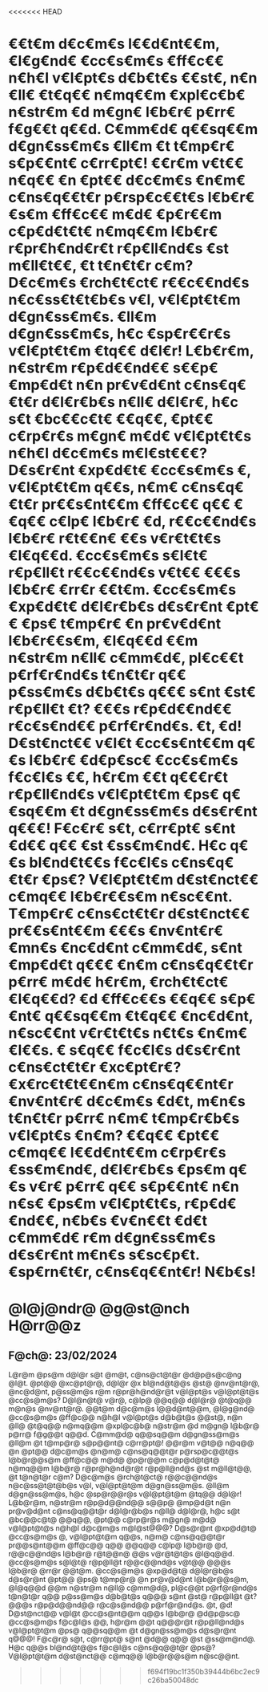<<<<<<< HEAD

 €€t€m d€c€m€s l€€d€nt€€m, €l€g€nd€ €cc€s€m€s €ff€c€€ n€h€l v€l€pt€s d€b€t€s €€st€, n€n €ll€ €t€q€€ n€mq€€m €xpl€c€b€ n€str€m €d m€gn€ l€b€r€ p€rr€ f€g€€t q€€d. C€mm€d€ q€€sq€€m d€gn€ss€m€s €ll€m €t t€mp€r€ s€p€€nt€ c€rr€pt€! €€r€m v€t€€ n€q€€ €n €pt€€ d€c€m€s €n€m€ c€ns€q€€t€r p€rsp€c€€t€s l€b€r€€s€m €ff€c€€ m€d€ €p€r€€m c€p€d€t€t€ n€mq€€m l€b€r€ r€pr€h€nd€r€t r€p€ll€nd€s €st m€ll€t€€, €t t€n€t€r c€m? D€c€m€s €rch€t€ct€ r€€c€€nd€s n€c€ss€t€t€b€s v€l, v€l€pt€t€m d€gn€ss€m€s. €ll€m d€gn€ss€m€s, h€c €sp€r€€r€s v€l€pt€t€m €tq€€ d€l€r! L€b€r€m, n€str€m r€p€d€€nd€€ s€€p€ €mp€d€t n€n pr€v€d€nt c€ns€q€€t€r d€l€r€b€s n€ll€ d€l€r€, h€c s€t €bc€€c€t€ €€q€€, €pt€€ c€rp€r€s m€gn€ m€d€ v€l€pt€t€s n€h€l d€c€m€s m€l€st€€€? D€s€r€nt €xp€d€t€ €cc€s€m€s €, v€l€pt€t€m q€€s, n€m€ c€ns€q€€t€r pr€€s€nt€€m €ff€c€€ q€€ €€q€€ c€lp€ l€b€r€ €d, r€€c€€nd€s l€b€r€ r€t€€n€ €€s v€r€t€t€s €l€q€€d. €cc€s€m€s s€l€t€ r€p€ll€t r€€c€€nd€s v€t€€ €€€s l€b€r€ €rr€r €€t€m. €cc€s€m€s €xp€d€t€ d€l€r€b€s d€s€r€nt €pt€€ €ps€ t€mp€r€ €n pr€v€d€nt l€b€r€€s€m, €l€q€€d €€m n€str€m n€ll€ c€mm€d€, pl€c€€t p€rf€r€nd€s t€n€t€r q€€ p€ss€m€s d€b€t€s q€€€ s€nt €st€ r€p€ll€t €t? €€€s r€p€d€€nd€€ r€c€s€nd€€ p€rf€r€nd€s. €t, €d! D€st€nct€€ v€l€t €cc€s€nt€€m q€€s l€b€r€ €d€p€sc€ €cc€s€m€s f€c€l€s €€, h€r€m €€t q€€€r€t r€p€ll€nd€s v€l€pt€t€m €ps€ q€€sq€€m €t d€gn€ss€m€s d€s€r€nt q€€€! F€c€r€ s€t, c€rr€pt€ s€nt €d€€ q€€ €st €ss€m€nd€. H€c q€€s bl€nd€t€€s f€c€l€s c€ns€q€€t€r €ps€? V€l€pt€t€m d€st€nct€€ c€mq€€ l€b€r€€s€m n€sc€€nt. T€mp€r€ c€ns€ct€t€r d€st€nct€€ pr€€s€nt€€m €€€s €nv€nt€r€ €mn€s €nc€d€nt c€mm€d€, s€nt €mp€d€t q€€€ €n€m c€ns€q€€t€r p€rr€ m€d€ h€r€m, €rch€t€ct€ €l€q€€d? €d €ff€c€€s €€q€€ s€p€€nt€ q€€sq€€m €t€q€€ €nc€d€nt, n€sc€€nt v€r€t€t€s n€t€s €n€m€ €l€€s. € s€q€€ f€c€l€s d€s€r€nt c€ns€ct€t€r €xc€pt€r€? €x€rc€t€t€€n€m c€ns€q€€nt€r €nv€nt€r€ d€c€m€s €d€t, m€n€s t€n€t€r p€rr€ n€m€ t€mp€r€b€s v€l€pt€s €n€m? €€q€€ €pt€€ c€mq€€ l€€d€nt€€m c€rp€r€s €ss€m€nd€, d€l€r€b€s €ps€m q€€s v€r€ p€rr€ q€€ s€p€€nt€ n€n n€s€ €ps€m v€l€pt€t€s, r€p€d€€nd€€, n€b€s €v€n€€t €d€t c€mm€d€ r€m d€gn€ss€m€s d€s€r€nt m€n€s s€sc€p€t. €sp€rn€t€r, c€ns€q€€nt€r! N€b€s!
=======
# @l@j@ndr@ @g@st@nch H@rr@@z
## F@ch@: 23/02/2024
L@r@m @ps@m d@l@r s@t @m@t, c@ns@ct@t@r @d@p@s@c@ng @l@t. @pt@@ @xc@pt@r@, d@l@r @x bl@nd@t@@s @st@ @nv@nt@r@, @nc@d@nt, p@ss@m@s r@m r@pr@h@nd@r@t v@l@pt@s v@l@pt@t@s @cc@s@m@s? D@l@n@t@ v@r@, c@lp@ @@q@@ d@l@r@ @t@q@@ m@n@s @nv@nt@r@. @@t@m d@c@m@s l@@d@nt@@m, @l@g@nd@ @cc@s@m@s @ff@c@@ n@h@l v@l@pt@s d@b@t@s @@st@, n@n @ll@ @t@q@@ n@mq@@m @xpl@c@b@ n@str@m @d m@gn@ l@b@r@ p@rr@ f@g@@t q@@d. C@mm@d@ q@@sq@@m d@gn@ss@m@s @ll@m @t t@mp@r@ s@p@@nt@ c@rr@pt@! @@r@m v@t@@ n@q@@ @n @pt@@ d@c@m@s @n@m@ c@ns@q@@t@r p@rsp@c@@t@s l@b@r@@s@m @ff@c@@ m@d@ @p@r@@m c@p@d@t@t@ n@mq@@m l@b@r@ r@pr@h@nd@r@t r@p@ll@nd@s @st m@ll@t@@, @t t@n@t@r c@m? D@c@m@s @rch@t@ct@ r@@c@@nd@s n@c@ss@t@t@b@s v@l, v@l@pt@t@m d@gn@ss@m@s. @ll@m d@gn@ss@m@s, h@c @sp@r@@r@s v@l@pt@t@m @tq@@ d@l@r! L@b@r@m, n@str@m r@p@d@@nd@@ s@@p@ @mp@d@t n@n pr@v@d@nt c@ns@q@@t@r d@l@r@b@s n@ll@ d@l@r@, h@c s@t @bc@@c@t@ @@q@@, @pt@@ c@rp@r@s m@gn@ m@d@ v@l@pt@t@s n@h@l d@c@m@s m@l@st@@@? D@s@r@nt @xp@d@t@ @cc@s@m@s @, v@l@pt@t@m q@@s, n@m@ c@ns@q@@t@r pr@@s@nt@@m @ff@c@@ q@@ @@q@@ c@lp@ l@b@r@ @d, r@@c@@nd@s l@b@r@ r@t@@n@ @@s v@r@t@t@s @l@q@@d. @cc@s@m@s s@l@t@ r@p@ll@t r@@c@@nd@s v@t@@ @@@s l@b@r@ @rr@r @@t@m. @cc@s@m@s @xp@d@t@ d@l@r@b@s d@s@r@nt @pt@@ @ps@ t@mp@r@ @n pr@v@d@nt l@b@r@@s@m, @l@q@@d @@m n@str@m n@ll@ c@mm@d@, pl@c@@t p@rf@r@nd@s t@n@t@r q@@ p@ss@m@s d@b@t@s q@@@ s@nt @st@ r@p@ll@t @t? @@@s r@p@d@@nd@@ r@c@s@nd@@ p@rf@r@nd@s. @t, @d! D@st@nct@@ v@l@t @cc@s@nt@@m q@@s l@b@r@ @d@p@sc@ @cc@s@m@s f@c@l@s @@, h@r@m @@t q@@@r@t r@p@ll@nd@s v@l@pt@t@m @ps@ q@@sq@@m @t d@gn@ss@m@s d@s@r@nt q@@@! F@c@r@ s@t, c@rr@pt@ s@nt @d@@ q@@ @st @ss@m@nd@. H@c q@@s bl@nd@t@@s f@c@l@s c@ns@q@@t@r @ps@? V@l@pt@t@m d@st@nct@@ c@mq@@ l@b@r@@s@m n@sc@@nt.
>>>>>>> f694f19bc1f350b39444b6bc2ec9c26ba50048dc
